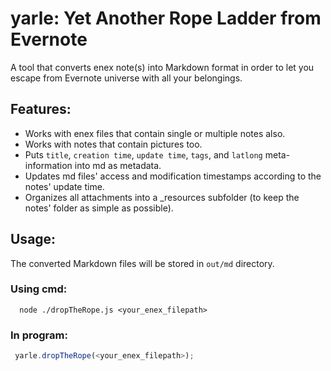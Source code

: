

# yarle: Yet Another Rope Ladder from Evernote

A tool that converts enex note(s) into Markdown format in order to let you escape from Evernote universe with all your belongings.

## Features:

- Works with enex files that contain single or multiple notes also.
- Works with notes that contain pictures too.
- Puts `title`, `creation time`, `update time`, `tags`, and `latlong` meta-information into md as metadata.
- Updates md files' access and modification timestamps according to the notes' update time.
- Organizes all attachments into a _resources subfolder (to keep the notes' folder as simple as possible).

## Usage:

The converted Markdown files will be stored in `out/md` directory.

### Using cmd: 
```shell
  node ./dropTheRope.js <your_enex_filepath>
```

### In program: 

```javascript
 yarle.dropTheRope(<your_enex_filepath>);
```
